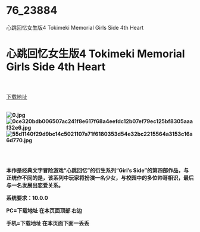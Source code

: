 # 76_23884
心跳回忆女生版4 Tokimeki Memorial Girls Side 4th Heart
# 心跳回忆女生版4 Tokimeki Memorial Girls Side 4th Heart
 <br/></br>
[下载地址](https://www.switch520.cc/article/23884 "下载地址")
<br/></br>

<p><strong><img title="0.jpg" src="https://www.switch520.cc/muke_img/2021_10_29_6454872725687.jpg" alt="0.jpg"></strong><br>
<strong><img title="0ce320bdb006507ac241f8e617f68a4eefdc12b07ef79ec125bf8305aaaf32e6.jpg" src="https://www.switch520.cc/muke_img/2021_10_29_c846e30ad2775.jpg" alt="0ce320bdb006507ac241f8e617f68a4eefdc12b07ef79ec125bf8305aaaf32e6.jpg"></strong><br>
<strong><img title="55d1140f29d9bc14c5021107a71f6180353d54e32bc2215564a3153c16a6d770.jpg" src="https://www.switch520.cc/muke_img/2021_10_29_fb372ba657740.jpg" alt="55d1140f29d9bc14c5021107a71f6180353d54e32bc2215564a3153c16a6d770.jpg">&nbsp;</strong></p>
<p>&nbsp;</p>
<p><strong>本作是经典文字冒险游戏“心跳回忆”的衍生系列“Girl’s Side”的第四部作品，与正统作不同的是，该系列中玩家将扮演一名少女，与校园中的多位帅哥相识，最后与一名发展出恋爱关系。</strong></p>
<p><strong>系统要求：10.0.0</strong></p>

<p><strong>PC=下载地址 在本页面顶部 右边</strong></p>
<p><strong>手机=下载地址 在本页面下面一丢丢</strong></p>
